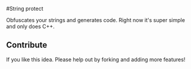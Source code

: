 #String protect

Obfuscates your strings and generates code. Right now it's super simple and only does C++.

## Contribute

If you like this idea. Please help out by forking and adding more features!
